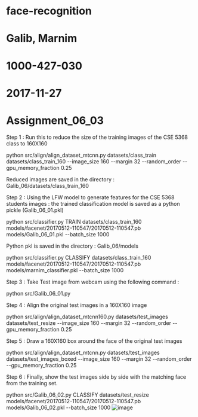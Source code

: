# face-recognition
# Galib, Marnim
# 1000-427-030
# 2017-11-27
# Assignment_06_03


Step 1 : Run this to reduce the size of  the training images of the CSE 5368 class to 160X160

python src/align/align_dataset_mtcnn.py datasets/class_train datasets/class_train_160 --image_size 160 --margin 32 --random_order --gpu_memory_fraction 0.25

Reduced images are saved in the directory : Galib_06/datasets/class_train_160

Step 2 : Using the LFW model to generate features for the CSE 5368 students images : the trained classification model is saved as a python pickle (Galib_06_01.pkl)


python src/classifier.py TRAIN datasets/class_train_160 models/facenet/20170512-110547/20170512-110547.pb models/Galib_06_01.pkl --batch_size 1000

Python pkl is saved in the directory : Galib_06/models

python src/classifier.py CLASSIFY datasets/class_train_160 models/facenet/20170512-110547/20170512-110547.pb models/marnim_classifier.pkl --batch_size 1000

Step 3 : Take Test image from webcam using the following command :

python src/Galib_06_01.py

Step 4 : Align the original test images in a 160X160 image

python src/align/align_dataset_mtcnn160.py datasets/test_images datasets/test_resize --image_size 160 --margin 32 --random_order --gpu_memory_fraction 0.25


Step 5 : Draw a 160X160 box around the face of the original test images

python src/align/align_dataset_mtcnn.py datasets/test_images datasets/test_images_boxed --image_size 160 --margin 32 --random_order --gpu_memory_fraction 0.25

Step 6 : Finally, show the test images side by side with the matching face from the training set.

python src/Galib_06_02.py CLASSIFY datasets/test_resize models/facenet/20170512-110547/20170512-110547.pb models/Galib_06_02.pkl --batch_size 1000
![image](https://user-images.githubusercontent.com/5978690/162720450-3cdcda12-e83c-4bed-875f-30ba7bb70459.png)
